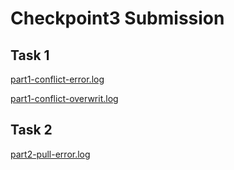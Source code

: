 # Checkpoint3 Submission

## Task 1

[part1-conflict-error.log](https://github.com/0245861155-myseneca/CSN400-Capstone/blob/main/checkpoint3/logs/part1-conflict-error.log "part1-conflict-error.log")

[part1-conflict-overwrit.log](https://github.com/0245861155-myseneca/CSN400-Capstone/blob/main/checkpoint3/logs/part1-conflict-overwrite.log "part1-conflict-overwrite.log")

## Task 2 

[part2-pull-error.log](https://github.com/0245861155-myseneca/CSN400-Capstone/blob/main/checkpoint3/logs/part2-pull-error.log "part2-pull-error.log")